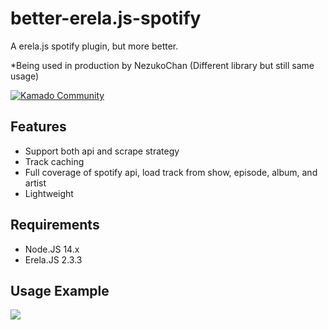 
# better-erela.js-spotify
 A erela.js spotify plugin, but more better.

*Being used in production by NezukoChan (Different library but still same usage)

[![Kamado Community](https://discordapp.com/api/guilds/785715968608567297/embed.png?style=banner2)](https://discord.gg/b47d4AqxFR)

## Features
 - Support both api and scrape strategy
 - Track caching
 - Full coverage of spotify api, load track from show, episode, album, and artist
 - Lightweight
## Requirements
 - Node.JS 14.x
 - Erela.JS 2.3.3
## Usage Example
<a href="https://github.com/NezuChan/better-erela.js-spotify"> <img src="https://cdn.discordapp.com/attachments/785715969317142540/881457254468030474/carbon_2.png"></a>
